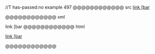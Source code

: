 //T has-passed:no
example 497
@@@@@@@@@@@@ src
[link \[bar][ref]

[ref]: /uri
@@@@@@@@@@@@ xml
<?xml version="1.0" encoding="UTF-8"?>
<!DOCTYPE document SYSTEM "CommonMark.dtd">
<document xmlns="http://commonmark.org/xml/1.0">
  <paragraph>
    <link destination="/uri" title="">
      <text>link [bar</text>
    </link>
  </paragraph>
</document>
@@@@@@@@@@@@ html
<p><a href="/uri">link [bar</a></p>
@@@@@@@@@@@@
